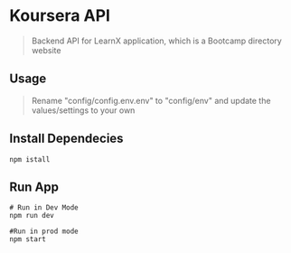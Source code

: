 # Koursera API

>Backend API for LearnX application, which is a Bootcamp directory website

## Usage

>Rename "config/config.env.env" to "config/env" and update the values/settings to your own

## Install Dependecies
```
npm istall
```
## Run App

```
# Run in Dev Mode
npm run dev

#Run in prod mode
npm start
```